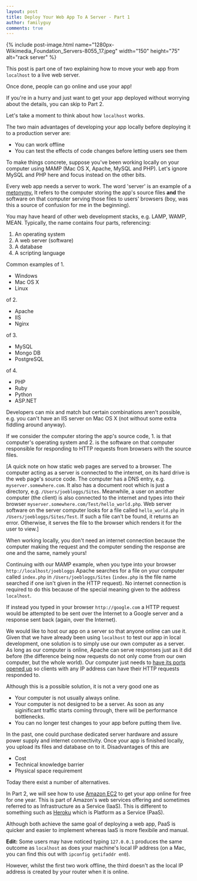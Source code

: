 ```yaml
---
layout: post
title: Deploy Your Web App To A Server - Part 1
author: familyguy
comments: true
---
```


{% include post-image.html name="1280px-Wikimedia_Foundation_Servers-8055_17.jpeg" width="150" height="75" alt="rack server" %}

 This post is part one of two explaining how to move your web app from `localhost` to a live web server.

 Once done, people can go online and use your app!


If you're in a hurry and just want to get your app deployed without worrying about the details, you can skip to Part 2.

Let's take a moment to think about how `localhost` works. 

The two main advantages of developing your app locally before deploying it to a production server are:


- You can work offline
- You can test the effects of code changes before letting users see them

To make things concrete, suppose you've been working locally on your computer using MAMP (Mac OS X, Apache, MySQL and PHP). Let's ignore MySQL and PHP here and focus instead on the other bits.

Every web app needs a server to work. The word 'server' is an example of a [metonymy.]("https://en.wikipedia.org/wiki/Metonymy") It refers to the computer storing the app's source files **and** the software on that computer serving those files to users' browsers (boy, was this a source of confusion for me in the beginning).

You may have heard of other web development stacks, e.g. LAMP, WAMP, MEAN. Typically, the name contains four parts, referencing:

1. An operating system
2. A web server (software)
3. A database
4. A scripting language

Common examples of 1.

- Windows
- Mac OS X
- Linux

of 2.

- Apache
- IIS
- Nginx

of 3. 

- MySQL
- Mongo DB
- PostgreSQL

of 4.

- PHP
- Ruby
- Python
- ASP.NET

Developers can mix and match but certain combinations aren't possible, e.g. you can't have an IIS server on Mac OS X (not without some extra fiddling around anyway).

If we consider the computer storing the app's source code, 1. is that computer's operating system and 2. is the software on that computer responsible for responding to HTTP requests from browsers with the source files.

[A quick note on how static web pages are served to a browser. The computer acting as a server is connected to the internet, on its hard drive is the web page's source code. The computer has a DNS entry, e.g. `myserver.somewhere.com`. It also has a document root which is just a directory, e.g. `/Users/joebloggs/Sites`. Meanwhile, a user on another computer (the client) is also connected to the internet and types into their browser `myserver.somewhere.com/Test/hello_world.php`. Web server software on the server computer looks for a file called `hello_world.php` in `/Users/joebloggs/Sites/Test`. If such a file can't be found, it returns an error. Otherwise, it serves the file to the browser which renders it for the user to view.]

When working locally, you don't need an internet connection because the computer making the request and the computer sending the response are one and the same, namely yours!

Continuing with our MAMP example, when you type into your browser `http://localhost/joebloggs` Apache searches for a file on your computer called `index.php` in `/Users/joebloggs/Sites` (`index.php` is the file name searched if one isn't given in the HTTP request). No internet connection is required to do this because of the special meaning given to the address `localhost`.

If instead you typed in your browser `http://google.com` a HTTP request would be attempted to be sent over the Internet to a Google server and a response sent back (again, over the Internet).

We would like to host our app on a server so that anyone online can use it. Given that we have already been using `localhost` to test our app in local development, one solution is to simply use our own computer as a server. As long as our computer is online, Apache can serve responses just as it did before (the difference being now requests do not only come from our own computer, but the whole world). Our computer just needs to [have its ports opened up]("https://managewp.com/how-to-access-a-local-website-from-internet-with-port-forwarding") so clients with any IP address can have their HTTP requests responded to.

Although this is a possible solution, it is not a very good one as

- Your computer is not usually always online.
- Your computer is not designed to be a server. As soon as any siginificant traffic starts coming through, there will be performance bottlenecks.
- You can no longer test changes to your app before putting them live.

In the past, one could purchase dedicated server hardware and assure power supply and internet connectivity. Once your app is finished locally, you upload its files and database on to it. Disadvantages of this are

- Cost
- Technical knowledge barrier
- Physical space requirement

Today there exist a number of alternatives.

In Part 2, we will see how to use [Amazon EC2]("https://aws.amazon.com/ec2/") to get your app online for free for one year. This is part of Amazon's web services offering and sometimes referred to as Infrastructure as a Service (IaaS). This is different to something such as [Heroku]("https://www.heroku.com/") which is Platform as a Service (PaaS).

Although both achieve the same goal of deploying a web app, PaaS is quicker and easier to implement whereas IaaS is more flexibile and manual.

**Edit:** Some users may have noticed typing `127.0.0.1` produces the same outcome as `localhost` as does your machine's local IP address (on a Mac, you can find this out with `ipconfig getifaddr en0`).

However, whilst the first two work offline, the third doesn't as the local IP address is created by your router when it is online.
